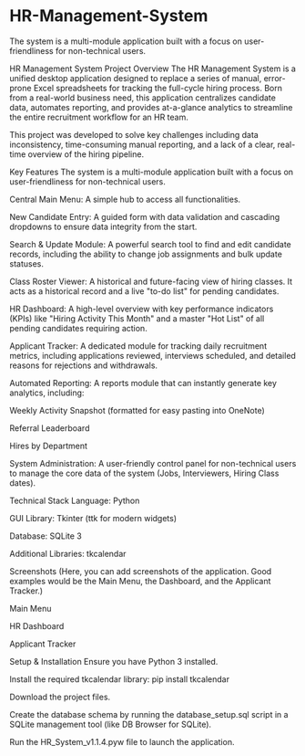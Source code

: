 # HR-Management-System
The system is a multi-module application built with a focus on user-friendliness for non-technical users.

HR Management System
Project Overview
The HR Management System is a unified desktop application designed to replace a series of manual, error-prone Excel spreadsheets for tracking the full-cycle hiring process. Born from a real-world business need, this application centralizes candidate data, automates reporting, and provides at-a-glance analytics to streamline the entire recruitment workflow for an HR team.

This project was developed to solve key challenges including data inconsistency, time-consuming manual reporting, and a lack of a clear, real-time overview of the hiring pipeline.

Key Features
The system is a multi-module application built with a focus on user-friendliness for non-technical users.

Central Main Menu: A simple hub to access all functionalities.

New Candidate Entry: A guided form with data validation and cascading dropdowns to ensure data integrity from the start.

Search & Update Module: A powerful search tool to find and edit candidate records, including the ability to change job assignments and bulk update statuses.

Class Roster Viewer: A historical and future-facing view of hiring classes. It acts as a historical record and a live "to-do list" for pending candidates.

HR Dashboard: A high-level overview with key performance indicators (KPIs) like "Hiring Activity This Month" and a master "Hot List" of all pending candidates requiring action.

Applicant Tracker: A dedicated module for tracking daily recruitment metrics, including applications reviewed, interviews scheduled, and detailed reasons for rejections and withdrawals.

Automated Reporting: A reports module that can instantly generate key analytics, including:

Weekly Activity Snapshot (formatted for easy pasting into OneNote)

Referral Leaderboard

Hires by Department

System Administration: A user-friendly control panel for non-technical users to manage the core data of the system (Jobs, Interviewers, Hiring Class dates).

Technical Stack
Language: Python

GUI Library: Tkinter (ttk for modern widgets)

Database: SQLite 3

Additional Libraries: tkcalendar

Screenshots
(Here, you can add screenshots of the application. Good examples would be the Main Menu, the Dashboard, and the Applicant Tracker.)

Main Menu

HR Dashboard

Applicant Tracker

Setup & Installation
Ensure you have Python 3 installed.

Install the required tkcalendar library: pip install tkcalendar

Download the project files.

Create the database schema by running the database_setup.sql script in a SQLite management tool (like DB Browser for SQLite).

Run the HR_System_v1.1.4.pyw file to launch the application.
